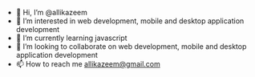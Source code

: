 - 👋 Hi, I’m @allikazeem
- 👀 I’m interested in web development, mobile and desktop application development 
- 🌱 I’m currently learning javascript
- 💞️ I’m looking to collaborate on web development, mobile and desktop application development
- 📫 How to reach me allikazeem@gmail.com

<!---
allikazeem/allikazeem is a ✨ special ✨ repository because its `README.md` (this file) appears on your GitHub profile.
You can click the Preview link to take a look at your changes.
--->
